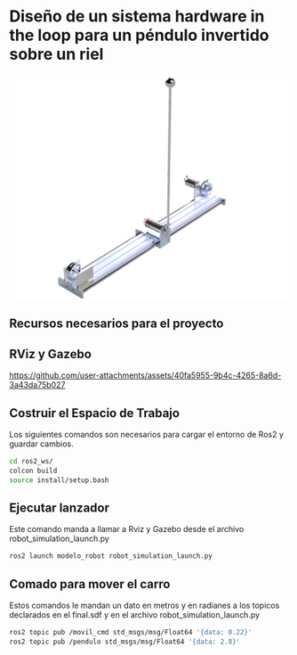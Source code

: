 # Diseño de un sistema hardware in the loop para un péndulo invertido sobre un riel
![Pendulo](https://github.com/Nava844/Dise-no-de-un-sistema-hardware-in-the-loop-para-un-p-endulo-invertido-sobre-un-riel/blob/main/ros2_ws/src/Renders/Pendulo%20de%20furuta.png)
## Recursos necesarios para el proyecto

## RViz y Gazebo
https://github.com/user-attachments/assets/40fa5955-9b4c-4265-8a6d-3a43da75b027
## Costruir el Espacio de Trabajo
Los siguientes comandos son necesarios para cargar el entorno de Ros2 y guardar cambios.
```bash
cd ros2_ws/
colcon build
source install/setup.bash
```
## Ejecutar lanzador
Este comando manda a llamar a Rviz y Gazebo desde el archivo robot_simulation_launch.py
```bash
ros2 launch modelo_robot robot_simulation_launch.py
```
## Comado para mover el carro
Estos comandos le mandan un dato en metros y en radianes a los topicos declarados en el final.sdf y en el archivo robot_simulation_launch.py
```bash
ros2 topic pub /movil_cmd std_msgs/msg/Float64 '{data: 0.22}'
ros2 topic pub /pendulo std_msgs/msg/Float64 '{data: 2.8}'
```
